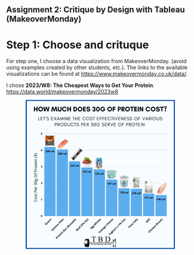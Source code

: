 ## Assignment 2: Critique by Design with Tableau (MakeoverMonday)
# Step 1: Choose and crituque
For step one, I choose a data visualization from MakeoverMonday. (avoid using examples created by other students, etc.). 
The links to the available visualizations can be found at https://www.makeovermonday.co.uk/data/. 

I chose <strong>2023/W8: The Cheapest Ways to Get Your Protein</strong>. https://data.world/makeovermonday/2023w8

<div style="text-align:center;">
  <img src="protein.png" width="400" />
</div>
